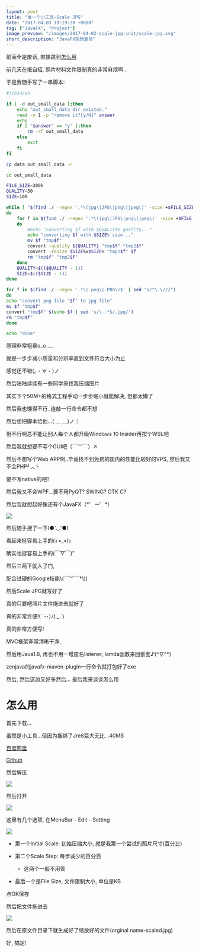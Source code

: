 ```yaml
---
layout: post
title: "发一个小工具-Scale JPG"
date: "2017-04-03 19:19:20 +0800"
tag: ["JavaFX", "Project"]
image_preview: "/images/2017-04-02-scale-jpg-init/scale-jpg.svg"
short_description: "JavaFX突然登场"
---
```


前面全是废话, 直接跳到[怎么用](#怎么用)

前几天在报自招, 照片材料文件限制真的非常麻烦啊...

于是我随手写了一串脚本:

``` sh
#!/bin/sh

if [ -d out_small_data ];then
    echo "out_small_data dir existed."
    read -n 1 -p "remove it?[y/N]" answer
    echo
    if [ "$answer" == "y" ];then
        rm -rf out_small_data
    else
        exit
    fi
fi

cp data out_small_data -r

cd out_small_data

FILE_SIZE=300k
QUALITY=50
SIZE=100

while [ "$(find ./ -regex '.*\(jpg\|JPG\|png\|jpeg\)' -size +$FILE_SIZE | sed "s/^\.\///")x" != "x" ]
do
    for f in $(find ./ -regex '.*\(jpg\|JPG\|png\|jpeg\)' -size +$FILE_SIZE | sed "s/^\.\///")
    do
        #echo "converting $f with $QUALITY% quality..."
        echo "converting $f with $SIZE% size..."
        mv $f "tmp$f"
        convert -quality ${QUALITY} "tmp$f" "tmp2$f"
        convert -resize $SIZE%x$SIZE% "tmp2$f" $f
        rm "tmp$f" "tmp2$f"
    done
    QUALITY=$(($QUALITY - 1))
    SIZE=$(($SIZE - 1))
done

for f in $(find ./ -regex '.*\(.png\|.PNG\)$' | sed "s/^\.\///")
do
echo "convert png file "$f" to jpg file"
mv $f "tmp$f"
convert "tmp$f" $(echo $f | sed 's/\..*$/.jpg/')
rm "tmp$f"
done

echo "done"
```

原理非常粗暴o_o ....

就是一步步减小质量和分辨率直到文件符合大小为止

感觉还不错(。・∀・)ノ

然后陆陆续续有一些同学来找我压缩图片

其实下个50M+的格式工程手动一步步缩小就能解决, 但都太懒了

然后我也懒得不行..连敲一行命令都不想

然后想把脚本给他...( ＿ ＿)ノ｜

但不行啊总不能让别人每个人都升级Windows 10 Insider再按个WSL吧

然后我就想要不写个GUI吧（￣︶￣）↗　

然后不想写个Web APP啊..毕竟找不到免费的国内的性能比较好的VPS, 然后我又不会PHP╯︿╰

要不写native的吧?

然后我又不会WPF...要不用PyQT? SWING? GTK C?

然后我就想起好像还有个JavaFX（\*゜ー゜\*）

![](/images/2017-04-02-scale-jpg-init/javafxisland.png)

然后随手搜了一下(●'◡'●)

看起来挺容易上手的(ง •_•)ง

确实也挺容易上手的(￣▽￣)"

然后三两下就入了门,

配合过硬的Google技能\\(￣︶￣*\\))

然后Scale JPG就写好了

真的只要吧照片文件拖进去就好了

真的非常方便!( ´･･)ﾉ(._.`)

真的非常方便写!

MVC框架非常清晰干净,

然后用Java1.8, 再也不用一堆匿名listener, lamda函数来回嵌套♪(^∇^*)

zenjava的javafx-maven-plugin一行命令就打包好了exe

然后, 然后这边又好多然后... 最后我来谈谈怎么用

# 怎么用

首先下载...

虽然是小工具...但因为捆绑了Jre8巨大无比...40MB

[百度网盘](http://pan.baidu.com/s/1eSmohhC)

[Github](https://github.com/c0ldcat/scale-jpg/releases/download/v1.0/scale-jpg-1.0.exe)

然后解压

![](/images/2017-04-02-scale-jpg-init/extract.png)

然后打开

![](/images/2017-04-02-scale-jpg-init/app.png)

这里有几个选项, 在MenuBar - Edit - Setting

![](/images/2017-04-02-scale-jpg-init/setting.png)

* 第一个Initial Scale: 初始压缩大小, 就是我第一个尝试的照片尺寸(百分比)

* 第二个Scale Step: 每步减少的百分百

  * 这两个一般不用管

* 最后一个是File Size, 文件限制大小, 单位是KB

点OK保存

然后把文件拖进去

![](/images/2017-04-02-scale-jpg-init/drag.png)

然后在原文件目录下就生成好了缩放好的文件(orginal name-scaled.jpg)

好, 搞定!